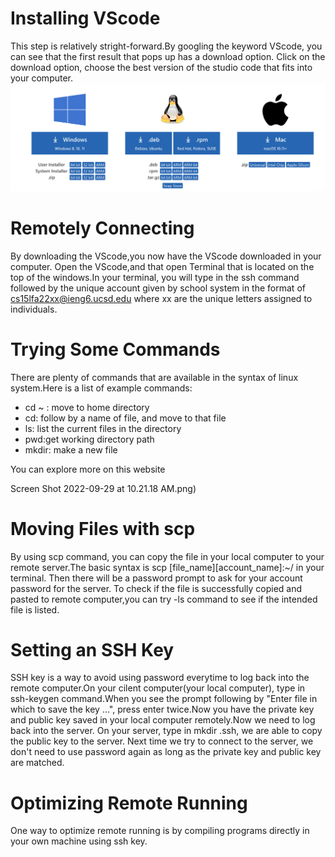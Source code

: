# Installing VScode
This step is relatively stright-forward.By googling the keyword VScode, you can see that the first result that pops up has a download option. Click on the download option, choose the best version of the studio code that fits into your computer.
![](download%20options.png)
# Remotely Connecting
By downloading the VScode,you now have the VScode downloaded in your computer. Open the VScode,and that open Terminal that is located on the top of the windows.In your terminal, you will type in the ssh command followed by the unique account given by school system in the format of cs15lfa22xx@ieng6.ucsd.edu where xx are the unique letters assigned to individuals.


# Trying Some Commands
There are plenty of commands that are available in the syntax of linux system.Here is a list of example commands:
* cd ~ : move to home directory
* cd: follow by a name of file, and move to that file 
* ls: list the current files in the directory
* pwd:get working directory path
* mkdir: make a new file 

You can explore more on this website


Screen Shot 2022-09-29 at 10.21.18 AM.png)

# Moving Files with scp
By using scp command, you can copy the file in your local computer to your remote server.The basic syntax is scp [file_name][account_name]:~/ in your terminal. Then there will be a password prompt to ask for your account password for the server. To check if the file is successfully copied and pasted to remote computer,you can try -ls command to see if the intended file is listed.

# Setting an SSH Key
SSH key is a way to avoid using password everytime to log back into the remote computer.On your cilent computer(your local computer), type in ssh-keygen command.When you see the prompt following by "Enter file in which to save the key ...", press enter twice.Now you have the private key and public key saved in your local computer  remotely.Now we need to log back into the server. On your server, type in mkdir .ssh, we are able to copy the public key to the server. Next time we try to connect to the server, we don't need to use password again as long as the private key and public key are matched.

# Optimizing Remote Running
One way to optimize remote running is by compiling programs directly in your own machine using ssh key.

